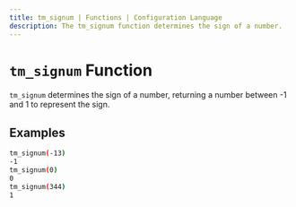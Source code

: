 ```yaml
---
title: tm_signum | Functions | Configuration Language
description: The tm_signum function determines the sign of a number.
---
```


# `tm_signum` Function

`tm_signum` determines the sign of a number, returning a number between -1 and
1 to represent the sign.

## Examples

```sh
tm_signum(-13)
-1
tm_signum(0)
0
tm_signum(344)
1
```

